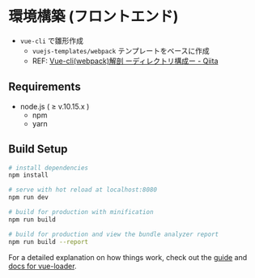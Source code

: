 # 環境構築 (フロントエンド)

- `vue-cli` で雛形作成
  - `vuejs-templates/webpack` テンプレートをベースに作成
  - REF: [Vue-cli(webpack)解剖 ーディレクトリ構成ー - Qiita](https://qiita.com/h_plum/items/86b8a6a86ac0fea8a4d1)

## Requirements

- node.js ( ≥ v.10.15.x )
  - npm
  - yarn


## Build Setup

``` bash
# install dependencies
npm install

# serve with hot reload at localhost:8080
npm run dev

# build for production with minification
npm run build

# build for production and view the bundle analyzer report
npm run build --report
```

For a detailed explanation on how things work, check out the [guide](http://vuejs-templates.github.io/webpack/) and [docs for vue-loader](http://vuejs.github.io/vue-loader).

